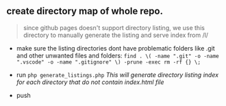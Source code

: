 ## create directory map of whole repo.

> since github pages doesn't support directory listing, we use this directory to manually generate the listing and serve index from /l/

- make sure the listing directories dont have problematic folders like .git and other unwanted files and folders:
`find . \( -name ".git" -o -name ".vscode" -o -name ".gitignore" \) -prune -exec rm -rf {} \;`

- run `php generate_listings.php`
_This will generate directory listing index for each directory that do not contain index.html file_

- push
